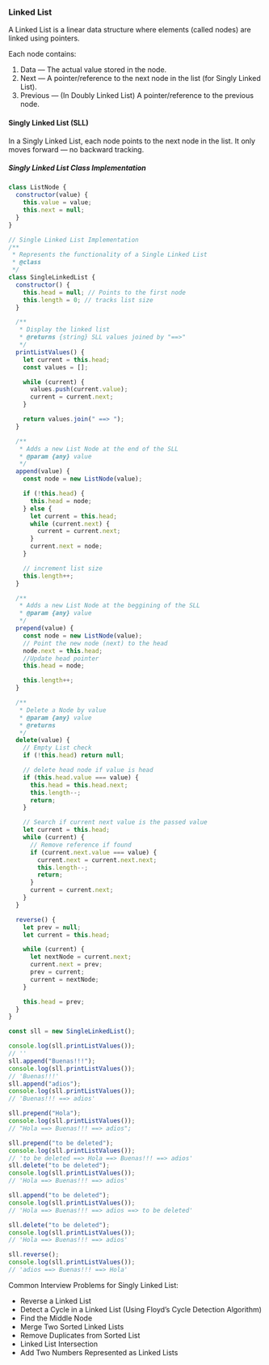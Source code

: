 ### Linked List

A Linked List is a linear data structure where elements (called nodes) are linked using pointers.

Each node contains:

1. Data — The actual value stored in the node.
2. Next — A pointer/reference to the next node in the list (for Singly Linked List).
3. Previous — (In Doubly Linked List) A pointer/reference to the previous node.

#### Singly Linked List (SLL)

In a Singly Linked List, each node points to the next node in the list.
It only moves forward — no backward tracking.

##### Singly Linked List Class Implementation

```javascript
class ListNode {
  constructor(value) {
    this.value = value;
    this.next = null;
  }
}

// Single Linked List Implementation
/**
 * Represents the functionality of a Single Linked List
 * @class
 */
class SingleLinkedList {
  constructor() {
    this.head = null; // Points to the first node
    this.length = 0; // tracks list size
  }

  /**
   * Display the linked list
   * @returns {string} SLL values joined by "==>"
   */
  printListValues() {
    let current = this.head;
    const values = [];

    while (current) {
      values.push(current.value);
      current = current.next;
    }

    return values.join(" ==> ");
  }

  /**
   * Adds a new List Node at the end of the SLL
   * @param {any} value
   */
  append(value) {
    const node = new ListNode(value);

    if (!this.head) {
      this.head = node;
    } else {
      let current = this.head;
      while (current.next) {
        current = current.next;
      }
      current.next = node;
    }

    // increment list size
    this.length++;
  }

  /**
   * Adds a new List Node at the beggining of the SLL
   * @param {any} value
   */
  prepend(value) {
    const node = new ListNode(value);
    // Point the new node (next) to the head
    node.next = this.head;
    //Update head pointer
    this.head = node;

    this.length++;
  }

  /**
   * Delete a Node by value
   * @param {any} value
   * @returns
   */
  delete(value) {
    // Empty List check
    if (!this.head) return null;

    // delete head node if value is head
    if (this.head.value === value) {
      this.head = this.head.next;
      this.length--;
      return;
    }

    // Search if current next value is the passed value
    let current = this.head;
    while (current) {
      // Remove reference if found
      if (current.next.value === value) {
        current.next = current.next.next;
        this.length--;
        return;
      }
      current = current.next;
    }
  }

  reverse() {
    let prev = null;
    let current = this.head;

    while (current) {
      let nextNode = current.next;
      current.next = prev;
      prev = current;
      current = nextNode;
    }

    this.head = prev;
  }
}

const sll = new SingleLinkedList();

console.log(sll.printListValues());
// ''
sll.append("Buenas!!!");
console.log(sll.printListValues());
// 'Buenas!!!'
sll.append("adios");
console.log(sll.printListValues());
// 'Buenas!!! ==> adios'

sll.prepend("Hola");
console.log(sll.printListValues());
// "Hola ==> Buenas!!! ==> adios";

sll.prepend("to be deleted");
console.log(sll.printListValues());
// 'to be deleted ==> Hola ==> Buenas!!! ==> adios'
sll.delete("to be deleted");
console.log(sll.printListValues());
// 'Hola ==> Buenas!!! ==> adios'

sll.append("to be deleted");
console.log(sll.printListValues());
// 'Hola ==> Buenas!!! ==> adios ==> to be deleted'

sll.delete("to be deleted");
console.log(sll.printListValues());
// 'Hola ==> Buenas!!! ==> adios'

sll.reverse();
console.log(sll.printListValues());
// 'adios ==> Buenas!!! ==> Hola'
```

Common Interview Problems for Singly Linked List:

- Reverse a Linked List
- Detect a Cycle in a Linked List (Using Floyd’s Cycle Detection Algorithm)
- Find the Middle Node
- Merge Two Sorted Linked Lists
- Remove Duplicates from Sorted List
- Linked List Intersection
- Add Two Numbers Represented as Linked Lists
